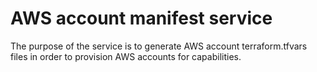 # AWS account manifest service
The purpose of the service is to generate AWS account terraform.tfvars files in order to provision AWS accounts for capabilities.
